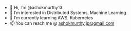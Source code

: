 - 👋 Hi, I’m @ashokmurthy13
- 👀 I’m interested in Distributed Systems, Machine Learning
- 🌱 I’m currently learning AWS, Kubernetes
- 📫 You can reach me @ ashokmurthy.jp@gmail.com

<!---
ashokmurthy13/ashokmurthy13 is a ✨ special ✨ repository because its `README.md` (this file) appears on your GitHub profile.
You can click the Preview link to take a look at your changes.
--->
